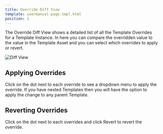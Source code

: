 ```yaml
---
title: Override Diff View
template: usermanual-page.tmpl.html
position: 1
---
```


The Override Diff View shows a detailed list of all the Template Overrides for a Template Instance. In here you can compare the overridden value to the value in the Template Asset and you can select which overrides to apply or revert.

![Diff View][1]

## Applying Overrides

Click on the dot next to each override to see a dropdown menu to apply the override. If you have nested Templates then you will have the option to apply the change to any parent Template.

## Reverting Overrides

Click on the dot next to each overrides and click Revert to revert the override.

[1]: /images/user-manual/templates/diff.png

